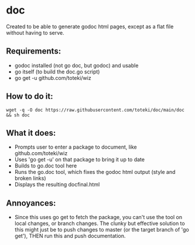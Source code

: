 # doc

Created to be able to generate godoc html pages, except as a flat file without having to serve.

## Requirements:
- godoc installed (not go doc, but godoc) and usable
- go itself (to build the doc.go script)
- go get -u github.com/toteki/wiz

## How to do it:
```
wget -q -O doc https://raw.githubusercontent.com/toteki/doc/main/doc && sh doc
```

## What it does:
- Prompts user to enter a package to document, like github.com/toteki/wiz
- Uses 'go get -u' on that package to bring it up to date
- Builds to go.doc tool here
- Runs the go.doc tool, which fixes the godoc html output (style and broken links)
- Displays the resulting docfinal.html

## Annoyances:
- Since this uses go get to fetch the package, you can't use the tool on local changes, or branch changes. The clunky but effective solution to this might just be to push changes to master (or the target branch of 'go get'), THEN run this and push documentation.
